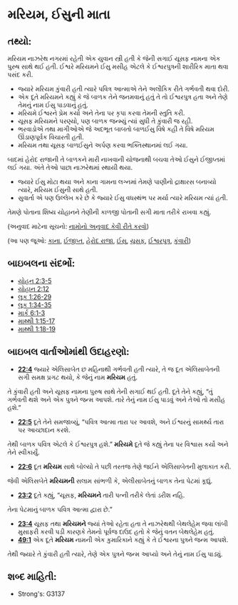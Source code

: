 # મરિયમ, ઈસુની માતા 

## તથ્યો: 

મરિયમ નાઝરેથ નગરમાં રહેતી એક યુવાન સ્ત્રી હતી કે જેની સગાઈ યૂસફ નામના એક પુરુષ સાથે થઈ હતી.
ઈશ્વરે મરિયમને ઈસુ મસીહ એટલે કે ઈશ્વરપુત્રની શારીરિક માતા થવા પસંદ કરી.

* જ્યારે મરિયમ કુંવારી હતી ત્યારે પવિત્ર આત્માએ તેને અલૌકિક રીતે ગર્ભવતી થવા દોરી.
* એક દૂતે મરિયમને કહ્યું કે જે બાળક તેને જનમવાનું હતું તે તો ઈશ્વરપુત્ર હતા અને તેણે તેમનું નામ ઈસુ પાડવાનું હતું.
* મરિયમે ઈશ્વરને પ્રેમ કર્યો અને તેના પર કૃપા કરવા તેમની સ્તુતિ કરી.
* યૂસફ મરિયમને પરણ્યો, પણ બાળક જન્મ્યું ત્યાં સુધી તે કુંવારી જ રહી.
* ભરવાડોએ તથા માગીઓએ જે અદભૂત બાબતો બાળઈસુ વિષે કહી તે વિષે મરિયમ ઊંડાણપૂર્વક વિચારતી હતી.
* મરિયમ તથા યૂસફ બાળઈસુને અર્પણ કરવા ભક્તિસ્થાનમાં લઈ ગયા.

બાદમાં હેરોદ રાજાની તે બાળકને મારી નાખવાની યોજનાથી બચવા તેઓ ઈસુને ઈજીપ્તમાં લઈ ગયા.
અંતે તેઓ પાછા નાઝરેથમાં સ્થાયી થયા.

* જ્યારે ઈસુ મોટા થયા અને કાના ગામના લગ્નમાં તેમણે પાણીનો દ્રાક્ષારસ બનાવ્યો ત્યારે, મરિયમ ઈસુની સાથે હતી.
* સુવાર્તા એ પણ ઉલ્લેખ કરે છે કે જ્યારે ઈસુ વધસ્થંભ પર મર્યા ત્યારે મરિયમ ત્યાં હતી.

તેમણે પોતાના શિષ્ય યોહાનને તેણીની કાળજી પોતાની સગી માતા તરીકે રાખવા કહ્યું.

(અનુવાદ માટેના સૂચનો: [નામોનો અનુવાદ કેવી રીતે કરવો](rc://gu/ta/man/translate/translate-names))

(આ પણ જૂઓ: [કાના](../names/cana.md), [ઈજીપ્ત](../names/egypt.md), [હેરોદ રાજા](../names/herodthegreat.md), [ઈસુ](../kt/jesus.md), [યૂસફ](../names/josephnt.md), [ઈશ્વરપુત્ર](../kt/sonofgod.md), [કુંવારી](../other/virgin.md))

## બાઇબલના સંદર્ભો: 

* [યોહન 2:3-5](rc://gu/tn/help/jhn/02/03)
* [યોહાન 2:12](rc://gu/tn/help/jhn/02/12)
* [લૂક 1:26-29](rc://gu/tn/help/luk/01/26)
* [લૂક 1:34-35](rc://gu/tn/help/luk/01/34)
* [માર્ક 6:1-3](rc://gu/tn/help/mrk/06/01)
* [માથ્થી 1:15-17](rc://gu/tn/help/mat/01/15)
* [માથ્થી 1:18-19](rc://gu/tn/help/mat/01/18)

## બાઇબલ વાર્તાઓમાંથી ઉદાહરણો: 

* __[22:4](rc://gu/tn/help/obs/22/04)__ જ્યારે એલિસાબેત છ મહિનાથી ગર્ભવતી હતી ત્યારે, તે જ દૂત એલિસાબેતની સગી સમક્ષ પ્રગટ થયો, કે જેનું નામ __મરિયમ__ હતું.

તે કુંવારી હતી અને યૂસફ નામના પુરુષ સાથે તેની સગાઈ થઈ હતી.
દૂતે તેને કહ્યું, “તું ગર્ભવતી થશે અને એક પુત્રને જન્મ આપશે.
તારે તેનું નામ ઈસુ પાડવું અને તેઓ તો મસીહ હશે.”

* __[22:5](rc://gu/tn/help/obs/22/05)__ દૂતે તેને સમજાવ્યું, “પવિત્ર આત્મા તારા પર આવશે, અને ઈશ્વરનું સામર્થ્ય તારા પર આચ્છાદાન કરશે.

તેથી બાળક પવિત્ર એટલે કે ઈશ્વરપુત્ર હશે.” __મરિયમે__ દૂતે જે કહ્યું તેના પર વિશ્વાસ કર્યો અને તેને સ્વીકાર્યું.

* __[22:6](rc://gu/tn/help/obs/22/06)__ દૂત __મરિયમ__ સાથે બોલ્યો તે પછી તરતજ તેણે જઈને એલિસાબેતની મુલાકાત કરી.

જેવી એલિસબેતે __મરિયમની__ સલામ સાંભળી કે, એલીસાબેતનું બાળક તેના પેટમાં કૂદ્યું.

* __[23:2](rc://gu/tn/help/obs/23/02)__ દૂતે કહ્યું, “યૂસફ, __મરિયમને__ તારી પત્ની તરીકે લેતાં ડરીશ નહિ.

તેના પેટમાનું બાળક પવિત્ર આત્મા દ્વારા છે.”

* __[23:4](rc://gu/tn/help/obs/23/04)__ યૂસફ તથા __મરિયમને__ જ્યાં તેઓ રહેતા હતા તે નાઝરેથથી બેથલેહેમ જવા લાંબી મુસાફરી કરવી પડી કારણકે તેમનો પૂર્વજ દાઉદ હતો કે જેનું વતન બેથલેહેમ હતું.
* __[49:1](rc://gu/tn/help/obs/49/01)__ એક દૂતે __મરિયમ__ નામની એક કુમારિકાને કહ્યું કે તે ઈશ્વરના પુત્રને જન્મ આપશે.

તેથી જ્યારે તે કુંવારી હતી ત્યારે, તેણે એક પુત્રને જન્મ આપ્યો અને તેનું નામ ઈસુ પાડ્યું.

## શબ્દ માહિતી: 

* Strong's: G3137
